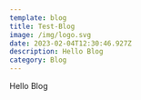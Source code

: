 ```yaml
---
template: blog
title: Test-Blog
image: /img/logo.svg
date: 2023-02-04T12:30:46.927Z
description: Hello Blog
category: Blog
---
```

Hello Blog